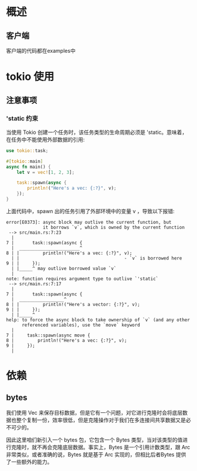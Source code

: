 # 概述
## 客户端
客户端的代码都在examples中

# tokio 使用
## 注意事项
### 'static 约束
当使用 Tokio 创建一个任务时，该任务类型的生命周期必须是 'static。意味着，在任务中不能使用外部数据的引用:
```rs
use tokio::task;

#[tokio::main]
async fn main() {
    let v = vec![1, 2, 3];

    task::spawn(async {
        println!("Here's a vec: {:?}", v);
    });
}
```
上面代码中，spawn 出的任务引用了外部环境中的变量 v ，导致以下报错:

```shell
error[E0373]: async block may outlive the current function, but
              it borrows `v`, which is owned by the current function
 --> src/main.rs:7:23
  |
7 |       task::spawn(async {
  |  _______________________^
8 | |         println!("Here's a vec: {:?}", v);
  | |                                        - `v` is borrowed here
9 | |     });
  | |_____^ may outlive borrowed value `v`
  |
note: function requires argument type to outlive `'static`
 --> src/main.rs:7:17
  |
7 |       task::spawn(async {
  |  _________________^
8 | |         println!("Here's a vector: {:?}", v);
9 | |     });
  | |_____^
help: to force the async block to take ownership of `v` (and any other
      referenced variables), use the `move` keyword
  |
7 |     task::spawn(async move {
8 |         println!("Here's a vec: {:?}", v);
9 |     });
  |
```

# 依赖
## bytes 
我们使用 Vec<u8> 来保存目标数据，但是它有一个问题，对它进行克隆时会将底层数据也整个复制一份，效率很低，但是克隆操作对于我们在多连接间共享数据又是必不可少的。

因此这里咱们新引入一个 bytes 包，它包含一个 Bytes 类型，当对该类型的值进行克隆时，就不再会克隆底层数据。事实上，Bytes 是一个引用计数类型，跟 Arc 非常类似，或者准确的说，Bytes 就是基于 Arc 实现的，但相比后者Bytes 提供了一些额外的能力。